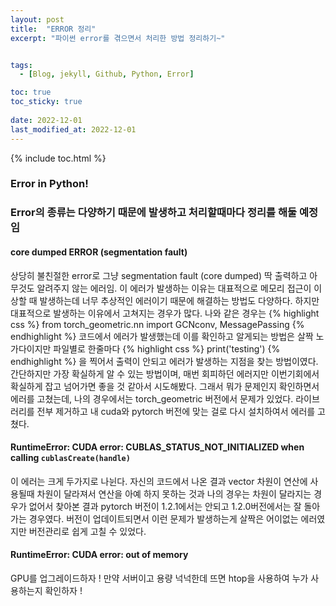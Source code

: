 ```yaml
---
layout: post
title:  "ERROR 정리"
excerpt: "파이썬 error를 겪으면서 처리한 방법 정리하기~"


tags:
  - [Blog, jekyll, Github, Python, Error]

toc: true
toc_sticky: true
 
date: 2022-12-01
last_modified_at: 2022-12-01
---
```

{% include toc.html %}

### Error in Python!
### Error의 종류는 다양하기 때문에 발생하고 처리할때마다 정리를 해둘 예정임

#### core dumped ERROR (segmentation fault)
상당히 불친절한 error로 그냥 segmentation fault (core dumped) 딱 출력하고 아무것도 알려주지 않는 에러임.
이 에러가 발생하는 이유는 대표적으로 메모리 접근이 이상할 때 발생하는데 너무 추상적인 에러이기 때문에 해결하는 방법도 다양하다.
하지만 대표적으로 발생하는 이유에서 고쳐지는 경우가 많다.
나와 같은 경우는
{% highlight css %}
from torch_geometric.nn import GCNconv, MessagePassing
{% endhighlight %}
코드에서 에러가 발생했는데 이를 확인하고 알게되는 방법은 살짝 노가다이지만 파일별로 한줄마다
{% highlight css %}
print('testing')
{% endhighlight %}
을 찍어서 출력이 안되고 에러가 발생하는 지점을 찾는 방법이였다.
간단하지만 가장 확실하게 알 수 있는 방법이며, 매번 회피하던 에러지만 이번기회에서 확실하게 잡고 넘어가면 좋을 것 같아서 시도해봤다.
그래서 뭐가 문제인지 확인하면서 에러를 고쳤는데, 나의 경우에서는 torch_geometric 버전에서 문제가 있었다.
라이브러리를 전부 제거하고 내 cuda와 pytorch 버전에 맞는 걸로 다시 설치하여서 에러를 고쳤다.

#### RuntimeError: CUDA error: CUBLAS_STATUS_NOT_INITIALIZED when calling `cublasCreate(handle)`
이 에러는 크게 두가지로 나뉜다. 자신의 코드에서 나온 결과 vector 차원이 연산에 사용될때 차원이 달라져서 연산을 아예 하지 못하는 것과
나의 경우는 차원이 달라지는 경우가 없어서 찾아본 결과 pytorch 버전이 1.2.1에서는 안되고 1.2.0버전에서는 잘 돌아가는 경우였다.
버전이 업데이트되면서 이런 문제가 발생하는게 살짝은 어이없는 에러였지만 버전관리로 쉽게 고칠 수 있었다.

#### RuntimeError: CUDA error: out of memory
GPU를 업그레이드하자 ! 만약 서버이고 용량 넉넉한데 뜨면 htop을 사용하여 누가 사용하는지 확인하자 ! 
